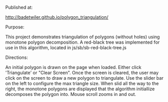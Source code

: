 Published at:

http://badetwiler.github.io/polygon_triangulation/



Purpose:

This project demonstrates triangulation of polygons (without holes) using 
monotone polygon decomposition. A red-black tree was implemented for use in this algorithm, located in js/sb/sb-red-black-tree.js


Directions:

An initial polygon is drawn on the page when loaded.  Either click 'Triangulate' or 
"Clear Screen".  Once the screen is cleared, the user may click on the screen to 
draw a new polygon to triangulate.  Use the slider bar on the left to configure
the max triangle size.  When slid all the way to the right, the monotone polygons
are displayed that the algorithm initiallize decomposes the polygon into. Mouse scroll
zooms in and out.

